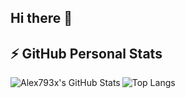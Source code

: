 ## Hi there 👋

## ⚡ GitHub Personal Stats

<img 
  align="left" 
  alt="Alex793x's GitHub Stats" 
  src="http://test-pink-two-75.vercel.app/api?username=Alex793x&role=OWNER,COLLABORATOR,ORGANIZATION_MEMBE&include_all_commits=true&show_icons=true&hide_border=true&theme=dracula&include_orgs=true" 
/>



![Top Langs](https://github-readme-stats.vercel.app/api/top-langs/?username=Alex793x&include_all_commits=true&role=OWNER,COLLABORATOR,ORGANIZATION_MEMBE&langs_count=5&theme=dracula&hide_border=true&include_orgs=true)
<!--
**Alex793x/Alex793x** is a ✨ _special_ ✨ repository because its `README.md` (this file) appears on your GitHub profile.

Here are some ideas to get you started:



- 🔭 I’m currently working on ...
- 🌱 I’m currently learning ...
- 👯 I’m looking to collaborate on ...
- 🤔 I’m looking for help with ...
- 💬 Ask me about ...
- 📫 How to reach me: ...
- 😄 Pronouns: ...
- ⚡ Fun fact: ...
-->
